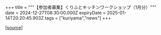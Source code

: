 +++
title = """【参加者募集】くりふとキッチンワークショップ（1月分）"""
date = 2024-12-27T08:30:00.000Z
expiryDate = 2025-01-14T20:20:45.903Z
tags = ["kuriyama","news"]
+++


[[source]](https://www.town.kuriyama.hokkaido.jp/soshiki/53/22552.html)
